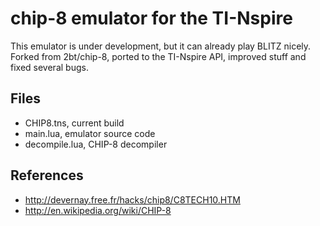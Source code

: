 chip-8 emulator for the TI-Nspire
======

This emulator is under development, but it can already play BLITZ nicely. 
Forked from 2bt/chip-8, ported to the TI-Nspire API, improved stuff and fixed several bugs.

## Files ##

- CHIP8.tns, current build
- main.lua, emulator source code
- decompile.lua, CHIP-8 decompiler

## References ##

+ http://devernay.free.fr/hacks/chip8/C8TECH10.HTM
+ http://en.wikipedia.org/wiki/CHIP-8
